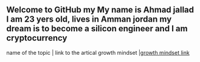 ## Welcome to GitHub my My name is Ahmad jallad I am 23 yers old, lives in Amman jordan my dream is to become a silicon engineer and I am cryptocurrency

name of the topic | link to the artical
growth mindset |[growth mindset link](https://ahmadjlallad.github.io/reading-notes/growth%20mindset)
